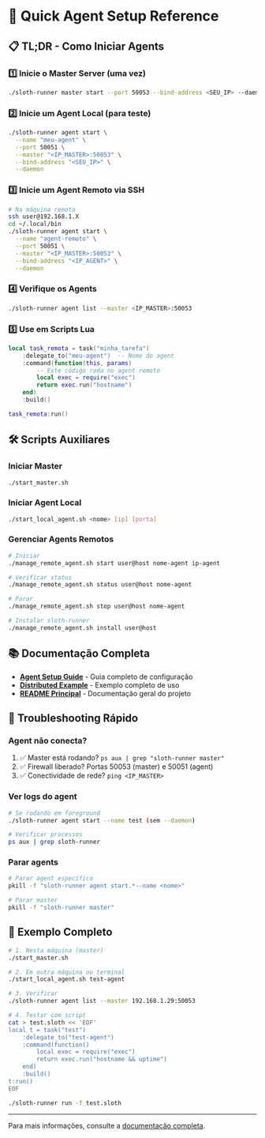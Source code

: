 # 🚀 Quick Agent Setup Reference

## 📋 TL;DR - Como Iniciar Agents

### 1️⃣ Inicie o Master Server (uma vez)
```bash
./sloth-runner master start --port 50053 --bind-address <SEU_IP> --daemon
```

### 2️⃣ Inicie um Agent Local (para teste)
```bash
./sloth-runner agent start \
  --name "meu-agent" \
  --port 50051 \
  --master "<IP_MASTER>:50053" \
  --bind-address "<SEU_IP>" \
  --daemon
```

### 3️⃣ Inicie um Agent Remoto via SSH
```bash
# Na máquina remota
ssh user@192.168.1.X
cd ~/.local/bin
./sloth-runner agent start \
  --name "agent-remoto" \
  --port 50051 \
  --master "<IP_MASTER>:50053" \
  --bind-address "<IP_AGENT>" \
  --daemon
```

### 4️⃣ Verifique os Agents
```bash
./sloth-runner agent list --master <IP_MASTER>:50053
```

### 5️⃣ Use em Scripts Lua
```lua
local task_remota = task("minha_tarefa")
    :delegate_to("meu-agent")  -- Nome do agent
    :command(function(this, params)
        -- Este código roda no agent remoto
        local exec = require("exec")
        return exec.run("hostname")
    end)
    :build()

task_remota:run()
```

## 🛠️ Scripts Auxiliares

### Iniciar Master
```bash
./start_master.sh
```

### Iniciar Agent Local
```bash
./start_local_agent.sh <nome> [ip] [porta]
```

### Gerenciar Agents Remotos
```bash
# Iniciar
./manage_remote_agent.sh start user@host nome-agent ip-agent

# Verificar status
./manage_remote_agent.sh status user@host nome-agent

# Parar
./manage_remote_agent.sh stop user@host nome-agent

# Instalar sloth-runner
./manage_remote_agent.sh install user@host
```

## 📚 Documentação Completa

- **[Agent Setup Guide](./docs/agent-setup.md)** - Guia completo de configuração
- **[Distributed Example](./examples/distributed_execution.sloth)** - Exemplo completo de uso
- **[README Principal](./README.md)** - Documentação geral do projeto

## 🔧 Troubleshooting Rápido

### Agent não conecta?
1. ✅ Master está rodando? `ps aux | grep "sloth-runner master"`
2. ✅ Firewall liberado? Portas 50053 (master) e 50051 (agent)
3. ✅ Conectividade de rede? `ping <IP_MASTER>`

### Ver logs do agent
```bash
# Se rodando em foreground
./sloth-runner agent start --name test (sem --daemon)

# Verificar processos
ps aux | grep sloth-runner
```

### Parar agents
```bash
# Parar agent específico
pkill -f "sloth-runner agent start.*--name <nome>"

# Parar master
pkill -f "sloth-runner master"
```

## 🎯 Exemplo Completo

```bash
# 1. Nesta máquina (master)
./start_master.sh

# 2. Em outra máquina ou terminal
./start_local_agent.sh test-agent

# 3. Verificar
./sloth-runner agent list --master 192.168.1.29:50053

# 4. Testar com script
cat > test.sloth << 'EOF'
local t = task("test")
    :delegate_to("test-agent")
    :command(function()
        local exec = require("exec")
        return exec.run("hostname && uptime")
    end)
    :build()
t:run()
EOF

./sloth-runner run -f test.sloth
```

---

Para mais informações, consulte a [documentação completa](./docs/agent-setup.md).
